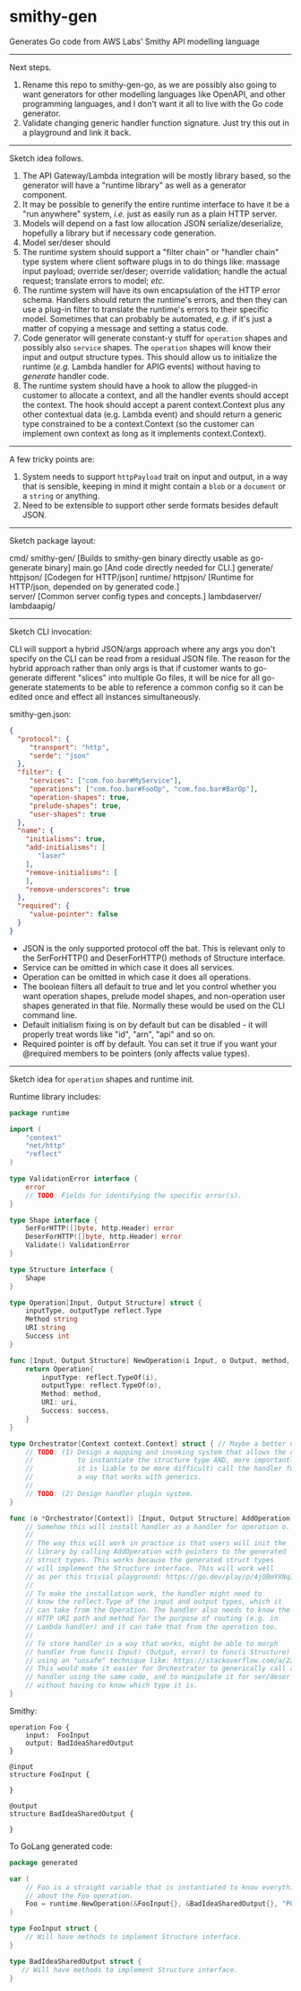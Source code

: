 # smithy-gen
Generates Go code from AWS Labs' Smithy API modelling language

---

Next steps.

1. Rename this repo to smithy-gen-go, as we are possibly also going to
   want generators for other modelling languages like OpenAPI, and
   other programming languages, and I don't want it all to live with the
   Go code generator.
2. Validate changing generic handler function signature. Just try this
   out in a playground and link it back.

---

Sketch idea follows.

1. The API Gateway/Lambda integration will be mostly library based, so
   the generator will have a "runtime library" as well as a generator
   component.
2. It may be possible to generify the entire runtime interface to have
   it be a "run anywhere" system, _i.e._ just as easily run as a plain
   HTTP server.
3. Models will depend on a fast low allocation JSON serialize/deserialize,
   hopefully a library but if necessary code generation.
4. Model ser/deser should
5. The runtime system should support a "filter chain" or "handler chain"
   type system where client software plugs in to do things like: massage
   input payload; override ser/deser; override validation; handle the
   actual request; translate errors to model; _etc._
6. The runtime system will have its own encapsulation of the HTTP error
   schema. Handlers should return the runtime's errors, and then they
   can use a plug-in filter to translate the runtime's errors to their
   specific model. Sometimes that can probably be automated, _e.g._ if
   it's just a matter of copying a message and setting a status code.
7. Code generator will generate constant-y stuff for `operation` shapes
   and possibly also `service` shapes. The `operation` shapes will know
   their input and output structure types. This should allow us to
   initialize the runtime (_e.g._ Lambda handler for APIG events) without
   having to _generate_ handler code.
8. The runtime system should have a hook to allow the plugged-in customer
   to allocate a context, and all the handler events should accept the
   context. The hook should accept a parent context.Context plus any
   other contextual data (e.g. Lambda event) and should return a
   generic type constrained to be a context.Context (so the customer
   can implement own context as long as it implements context.Context). 

---

A few tricky points are:

1. System needs to support `httpPayload` trait on input and output, in a
   way that is sensible, keeping in mind it might contain a `blob` or a
   `document` or a `string` or anything.
2. Need to be extensible to support other serde formats besides default
   JSON.

---

Sketch package layout:

cmd/
   smithy-gen/   [Builds to smithy-gen binary directly usable as go-generate binary]
      main.go    [And code directly needed for CLI.]
generate/
   httpjson/    [Codegen for HTTP/json]
runtime/
   httpjson/    [Runtime for HTTP/json, depended on by generated code.]    
server/
   [Common server config types and concepts.]
   lambdaserver/
       lambdaapig/

---

Sketch CLI invocation:

CLI will support a hybrid JSON/args approach where any args you don't
specify on the CLI can be read from a residual JSON file. The reason
for the hybrid approach rather than only args is that if customer wants
to go-generate different "slices" into multiple Go files, it will be
nice for all go-generate statements to be able to reference a common
config so it can be edited once and effect all instances simultaneously.

smithy-gen.json:

```json
{
  "protocol": {
     "transport": "http",
     "serde": "json"
  },
  "filter": {
     "services": ["com.foo.bar#MyService"],
     "operations": ["com.foo.bar#FooOp", "com.foo.bar#BarOp"],
     "operation-shapes": true,
     "prelude-shapes": true,
     "user-shapes": true
  },
  "name": {
    "initialisms": true, 
    "add-initialisms": [
       "laser"
    ],
    "remove-initialisms": [
    ],
    "remove-underscores": true
  },
  "required": {
     "value-pointer": false
  }
}
```

- JSON is the only supported protocol off the bat. This is relevant only to
  the SerForHTTP() and DeserForHTTP() methods of Structure interface.
- Service can be omitted in which case it does all services.
- Operation can be omitted in which case it does all operations.
- The boolean filters all default to true and let you control whether you want
  operation shapes, prelude model shapes, and non-operation user shapes
  generated in that file. Normally these would be used on the CLI command line.
- Default initialism fixing is on by default but can be disabled - it will
  properly treat words like "id", "arn", "api" and so on.
- Required pointer is off by default. You can set it true if you want your
  @required members to be pointers (only affects value types).

---

Sketch idea for `operation` shapes and runtime init.

Runtime library includes:

```go
package runtime

import (
	"context"
	"net/http"
	"reflect"
)

type ValidationError interface {
	error
	// TODO: Fields for identifying the specific error(s).
}

type Shape interface {
    SerForHTTP([]byte, http.Header) error
	DeserForHTTP([]byte, http.Header) error
	Validate() ValidationError
}

type Structure interface {
	Shape
}

type Operation[Input, Output Structure] struct {
    inputType, outputType reflect.Type
	Method string
	URI string
	Success int
}

func [Input, Output Structure] NewOperation(i Input, o Output, method, uri string, success int) Operation {
	return Operation{
		inputType: reflect.TypeOf(i),
		outputType: reflect.TypeOf(o),
		Method: method,
		URI: uri,
		Success: success,
    }
}

type Orchestrator[Context context.Context] struct { // Maybe a better name is Server?
	// TODO: (1) Design a mapping and invoking system that allows the orchestrator
	//           to instantiate the structure type AND, more importantly (because
	//           it is liable to be more difficult) call the handler function in
	//           a way that works with generics.
	//
	// TODO: (2) Design handler plugin system.
}

func (o *Orchestrator[Context]) [Input, Output Structure] AddOperation(o Operation[Input, Output], handler func(ctx Context, i Input) (Output, error)) {
	// Somehow this will install handler as a handler for operation o.
	//
	// The way this will work in practice is that users will init the
	// library by calling AddOperation with pointers to the generated
	// struct types. This works because the generated struct types
	// will implement the Structure interface. This will work well
	// as per this trivial playground: https://go.dev/play/p/4jQBmYXNqIl
	//
	// To make the installation work, the handler might need to
	// know the reflect.Type of the input and output types, which it
	// can take from the Operation. The handler also needs to know the
	// HTTP URI path and method for the purpose of routing (e.g. in
	// Lambda handler) and it can take that from the operation too.
	//
	// To store handler in a way that works, might be able to morph
	// handler from func(i Input) (Output, error) to func(i Structure) (Structure, error)
	// using an "unsafe" technique like: https://stackoverflow.com/a/22933640/1911388.
	// This would make it easier for Orchestrator to generically call any
	// handler using the same code, and to manipulate it for ser/deser
	// without having to know which type it is.
}
```

Smithy:

```smithy
operation Foo {
    input:  FooInput
    output: BadIdeaSharedOutput
}

@input
structure FooInput {
    
}

@output
structure BadIdeaSharedOutput {

}
```

To GoLang generated code:

```go
package generated

var (
	// Foo is a straight variable that is instantiated to know everything
	// about the Foo operation. 
	Foo = runtime.NewOperation(&FooInput{}, &BadIdeaSharedOutput{}, "POST", "/foo", 200)
)

type FooInput struct {
	// Will have methods to implement Structure interface.
}

type BadIdeaSharedOutput struct {
   // Will have methods to implement Structure interface.
}
```
